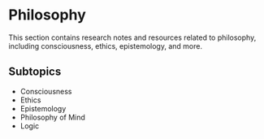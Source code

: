 # Philosophy

This section contains research notes and resources related to philosophy, including consciousness, ethics, epistemology, and more.

## Subtopics
- Consciousness
- Ethics
- Epistemology
- Philosophy of Mind
- Logic
